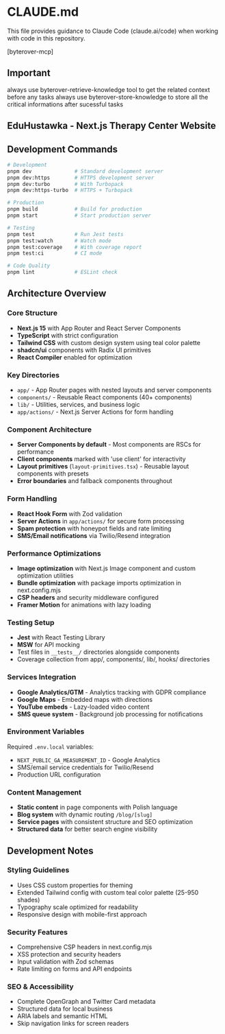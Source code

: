 # CLAUDE.md

This file provides guidance to Claude Code (claude.ai/code) when working with code in this repository.

[byterover-mcp]

## Important
always use byterover-retrieve-knowledge tool to get the related context before any tasks
always use byterover-store-knowledge to store all the critical informations after sucessful tasks

## EduHustawka - Next.js Therapy Center Website

## Development Commands

```bash
# Development
pnpm dev              # Standard development server
pnpm dev:https        # HTTPS development server  
pnpm dev:turbo        # With Turbopack
pnpm dev:https-turbo  # HTTPS + Turbopack

# Production
pnpm build            # Build for production
pnpm start            # Start production server

# Testing
pnpm test             # Run Jest tests
pnpm test:watch       # Watch mode
pnpm test:coverage    # With coverage report
pnpm test:ci          # CI mode

# Code Quality
pnpm lint             # ESLint check
```

## Architecture Overview

### Core Structure

- **Next.js 15** with App Router and React Server Components
- **TypeScript** with strict configuration
- **Tailwind CSS** with custom design system using teal color palette
- **shadcn/ui** components with Radix UI primitives
- **React Compiler** enabled for optimization

### Key Directories

- `app/` - App Router pages with nested layouts and server components
- `components/` - Reusable React components (40+ components)
- `lib/` - Utilities, services, and business logic
- `app/actions/` - Next.js Server Actions for form handling

### Component Architecture

- **Server Components by default** - Most components are RSCs for performance
- **Client components** marked with 'use client' for interactivity
- **Layout primitives** (`layout-primitives.tsx`) - Reusable layout components with presets
- **Error boundaries** and fallback components throughout

### Form Handling

- **React Hook Form** with Zod validation
- **Server Actions** in `app/actions/` for secure form processing
- **Spam protection** with honeypot fields and rate limiting
- **SMS/Email notifications** via Twilio/Resend integration

### Performance Optimizations

- **Image optimization** with Next.js Image component and custom optimization utilities
- **Bundle optimization** with package imports optimization in next.config.mjs
- **CSP headers** and security middleware configured
- **Framer Motion** for animations with lazy loading

### Testing Setup

- **Jest** with React Testing Library
- **MSW** for API mocking
- Test files in `__tests__/` directories alongside components
- Coverage collection from app/, components/, lib/, hooks/ directories

### Services Integration

- **Google Analytics/GTM** - Analytics tracking with GDPR compliance
- **Google Maps** - Embedded maps with directions
- **YouTube embeds** - Lazy-loaded video content
- **SMS queue system** - Background job processing for notifications

### Environment Variables

Required `.env.local` variables:

- `NEXT_PUBLIC_GA_MEASUREMENT_ID` - Google Analytics
- SMS/email service credentials for Twilio/Resend
- Production URL configuration

### Content Management

- **Static content** in page components with Polish language
- **Blog system** with dynamic routing `/blog/[slug]`
- **Service pages** with consistent structure and SEO optimization
- **Structured data** for better search engine visibility

## Development Notes

### Styling Guidelines

- Uses CSS custom properties for theming
- Extended Tailwind config with custom teal color palette (25-950 shades)
- Typography scale optimized for readability
- Responsive design with mobile-first approach

### Security Features

- Comprehensive CSP headers in next.config.mjs
- XSS protection and security headers
- Input validation with Zod schemas
- Rate limiting on forms and API endpoints

### SEO & Accessibility

- Complete OpenGraph and Twitter Card metadata
- Structured data for local business
- ARIA labels and semantic HTML
- Skip navigation links for screen readers